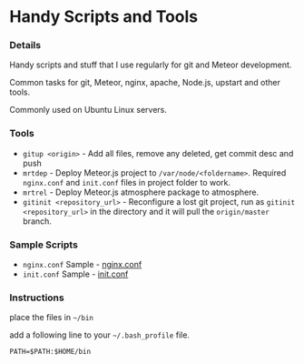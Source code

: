 Handy Scripts and Tools
=======================

### Details

Handy scripts and stuff that I use regularly for git and Meteor development.

Common tasks for git, Meteor, nginx, apache, Node.js, upstart and other tools.

Commonly used on Ubuntu Linux servers.

### Tools

* `gitup <origin>` - Add all files, remove any deleted, get commit desc and push
* `mrtdep` - Deploy Meteor.js project to `/var/node/<foldername>`. Required `nginx.conf` and `init.conf` files in project folder to work.
* `mrtrel` - Deploy Meteor.js atmosphere package to atmosphere.
* `gitinit <repository_url>` - Reconfigure a lost git project, run as `gitinit <repository_url>` in the directory and it will pull the `origin/master` branch.

### Sample Scripts

* `nginx.conf` Sample - [nginx.conf](https://github.com/aaronthorp/handy-stuff/wiki/nginx.conf-for-Meteor.js-Project)
* `init.conf` Sample - [init.conf](https://github.com/aaronthorp/handy-stuff/wiki/init.conf-for-Meteor.js-Project)

### Instructions
 
place the files in `~/bin`

add a following line to your `~/.bash_profile` file.

```
PATH=$PATH:$HOME/bin
```
